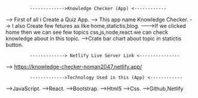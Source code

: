 
             ------------->Knowledge Checker (App) <------------

--> First of all i Create a Quiz App.
--> This app name Knowledge Checker.
--> I also Create few fetures as like home,statictis,blog.
--->If we clicked home then we can see few topics css,js,node,react.we can check knowledge about in this topic.
-->Crate bar chart about topic in statictis button.

             -------------> Netlify Live Server Link <---------------
             
--> https://knowledge-checker-noman2047.netlify.app/

             ------------->Technology Used in this (App) <------------
-->JavaScript.
-->React.
-->Bootstrap.
-->Html5
-->Css.
-->Github,Netlify
